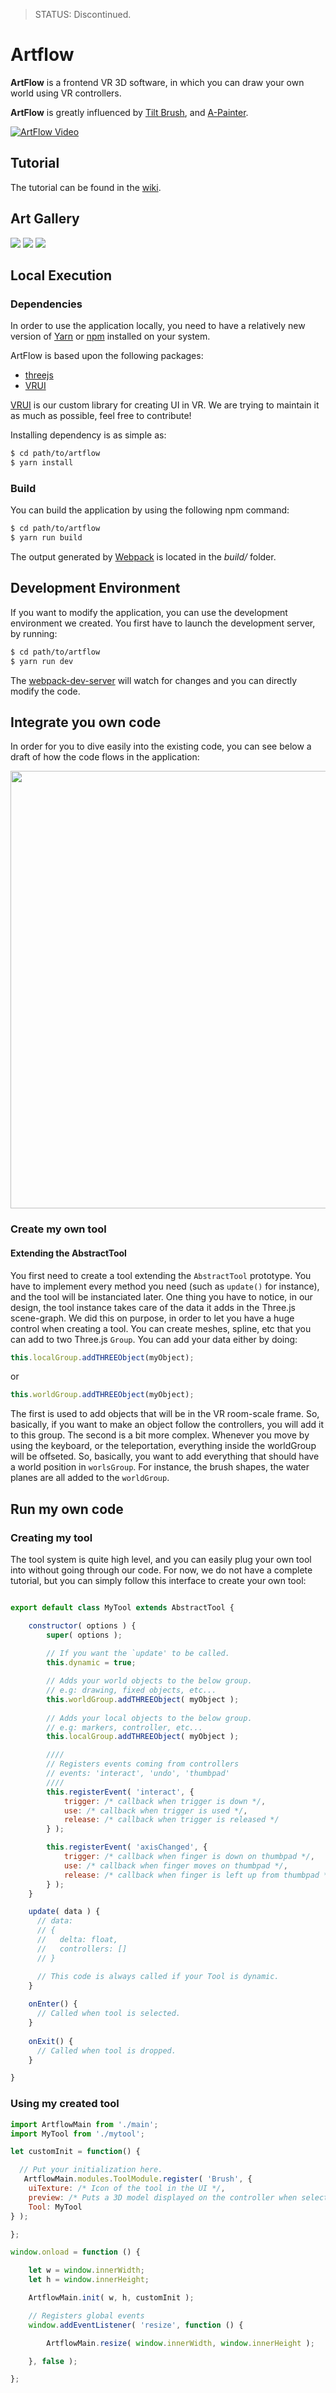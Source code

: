 > STATUS: Discontinued.

# Artflow

**ArtFlow** is a frontend VR 3D software, in which you can draw your own world using VR controllers.

**ArtFlow** is greatly influenced by [Tilt Brush](https://www.tiltbrush.com/), and [A-Painter](https://github.com/aframevr/a-painter).

[![ArtFlow Video](https://user-images.githubusercontent.com/8783766/31792707-36e8d1b2-b51d-11e7-9dfc-9b411258deb0.png)
](https://www.youtube.com/watch?v=QtjKiANf6GY)

## Tutorial

The tutorial can be found in the [wiki](https://github.com/artflow-vr/artflow/wiki/Artflow-wiki).

## Art Gallery

![](https://user-images.githubusercontent.com/8783766/93022731-a2257800-f5e2-11ea-91f9-f70798480f7c.png)
![](https://user-images.githubusercontent.com/8783766/93022735-a6519580-f5e2-11ea-927d-bd1e2a9dcfd7.png)
![](https://user-images.githubusercontent.com/8783766/93022733-a5206880-f5e2-11ea-85ca-1dc8bb8c3d0b.png)

## Local Execution

### Dependencies
In order to use the application locally, you need to have a relatively new version of [Yarn](https://yarnpkg.com/lang/en/) or [npm](https://www.npmjs.com/) installed on your system.

ArtFlow is based upon the following packages:
* [threejs](https://www.npmjs.com/package/three)
* [VRUI](https://www.npmjs.com/package/vr-ui)

[VRUI](https://www.npmjs.com/package/vr-ui) is our custom library for creating UI in VR. We are trying to maintain it as much as possible, feel free to contribute!

Installing dependency is as simple as:
```sh
$ cd path/to/artflow
$ yarn install
```

### Build
You can build the application by using the following npm command:
```sh
$ cd path/to/artflow
$ yarn run build
```
The output generated by [Webpack](https://webpack.github.io/) is located in the *build/* folder.

## Development Environment
If you want to modify the application, you can use the development environment we created.
You first have to launch the development server, by running:
```sh
$ cd path/to/artflow
$ yarn run dev
```

The [webpack-dev-server](https://webpack.github.io/docs/webpack-dev-server.html) will watch for changes and you can directly modify the code.

## Integrate you own code

In order for you to dive easily into the existing code, you can see below a draft of how the code flows in the application:
<p align="center">
  <img width="700" src="https://user-images.githubusercontent.com/8783766/29539020-85b4697e-86c8-11e7-91b2-bd6279604627.png">
</p>

### Create my own tool

#### Extending the AbstractTool
You first need to create a tool extending the `AbstractTool` prototype. You have to implement every method you need (such as `update()` for instance), and the tool will be instanciated later.
One thing you have to notice, in our design, the tool instance takes care of the data it adds in the Three.js scene-graph. We did this on purpose, in order to let you have a huge control when creating a tool.
You can create meshes, spline, etc that you can add to two Three.js `Group`. You can add your data either by doing:
```javascript
this.localGroup.addTHREEObject(myObject);
```
or
```javascript
this.worldGroup.addTHREEObject(myObject);
```
The first is used to add objects that will be in the VR room-scale frame. So, basically, if you want to make an object follow the controllers, you will add it to this group.
The second is a bit more complex. Whenever you move by using the keyboard, or the teleportation, everything inside the worldGroup will be offseted. So, basically, you want to add everything that should have a world position in `worlsGroup`. For instance, the brush shapes, the water planes are all added to the `worldGroup`.

## Run my own code

### Creating my tool

The tool system is quite high level, and you can easily plug your own tool into without going through our code. For now, we do not have a complete tutorial, but you can simply follow this interface to create your own tool:

```javascript

export default class MyTool extends AbstractTool {

    constructor( options ) {
        super( options );
        
        // If you want the `update' to be called.
        this.dynamic = true;

        // Adds your world objects to the below group.
        // e.g: drawing, fixed objects, etc...
        this.worldGroup.addTHREEObject( myObject );
        
        // Adds your local objects to the below group.
        // e.g: markers, controller, etc...
        this.localGroup.addTHREEObject( myObject );

        ////
        // Registers events coming from controllers
        // events: 'interact', 'undo', 'thumbpad'
        ////
        this.registerEvent( 'interact', {
            trigger: /* callback when trigger is down */,
            use: /* callback when trigger is used */,
            release: /* callback when trigger is released */
        } );

        this.registerEvent( 'axisChanged', {
            trigger: /* callback when finger is down on thumbpad */,
            use: /* callback when finger moves on thumbpad */,
            release: /* callback when finger is left up from thumbpad */
        } );
    }

    update( data ) {
      // data:
      // {
      //   delta: float,
      //   controllers: []
      // }

      // This code is always called if your Tool is dynamic.
    }
    
    onEnter() {
      // Called when tool is selected.
    }
    
    onExit() {
      // Called when tool is dropped.
    }

}

```

### Using my created tool
```javascript
import ArtflowMain from './main';
import MyTool from './mytool';

let customInit = function() {

  // Put your initialization here.
   ArtflowMain.modules.ToolModule.register( 'Brush', {
    uiTexture: /* Icon of the tool in the UI */,
    preview: /* Puts a 3D model displayed on the controller when selected */,
    Tool: MyTool
} );

};

window.onload = function () {

    let w = window.innerWidth;
    let h = window.innerHeight;

    ArtflowMain.init( w, h, customInit );

    // Registers global events
    window.addEventListener( 'resize', function () {

        ArtflowMain.resize( window.innerWidth, window.innerHeight );

    }, false );

};
```
